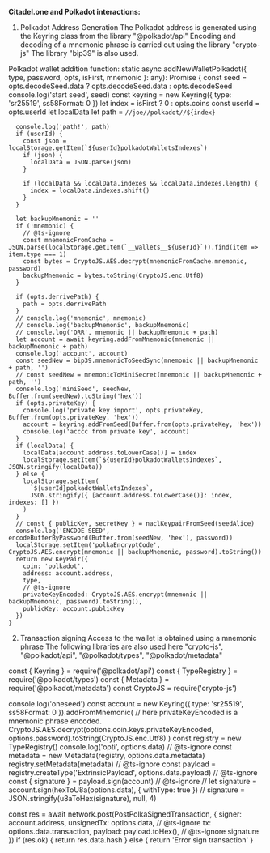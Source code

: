 **Citadel.one and Polkadot interactions:**
1) Polkadot Address Generation
  The Polkadot address is generated using the Keyring class from the library "@polkadot/api"
  Encoding and decoding of a mnemonic phrase is carried out using the library "crypto-js"
  The library "bip39" is also used. 

 Polkadot wallet addition function:
    static async addNewWalletPolkadot({ type, password, opts, isFirst, mnemonic }: any): Promise<any> {
      const seed = opts.decodeSeed.data ? opts.decodeSeed.data : opts.decodeSeed
      console.log('start seed', seed)
      const keyring = new Keyring({ type: 'sr25519', ss58Format: 0 })
      let index = isFirst ? 0 : opts.coins
      const userId = opts.userId
      let localData
      let path = `//joe//polkadot//${index}`

      console.log('path!', path)
      if (userId) {
        const json = localStorage.getItem(`${userId}polkadotWalletsIndexes`)
        if (json) {
          localData = JSON.parse(json)
        }

        if (localData && localData.indexes && localData.indexes.length) {
          index = localData.indexes.shift()
        }
      }

      let backupMnemonic = ''
      if (!mnemonic) {
        // @ts-ignore
        const mnemonicFromCache = JSON.parse(localStorage.getItem(`__wallets__${userId}`)).find(item => item.type === 1)
        const bytes = CryptoJS.AES.decrypt(mnemonicFromCache.mnemonic, password)
        backupMnemonic = bytes.toString(CryptoJS.enc.Utf8)
      }

      if (opts.derrivePath) {
        path = opts.derrivePath
      }
      // console.log('mnemonic', mnemonic)
      // console.log('backupMnemonic', backupMnemonic)
      // console.log('ORR', mnemonic || backupMnemonic + path)
      let account = await keyring.addFromMnemonic(mnemonic || backupMnemonic + path)
      console.log('account', account)
      const seedNew = bip39.mnemonicToSeedSync(mnemonic || backupMnemonic + path, '')
      // const seedNew = mnemonicToMiniSecret(mnemonic || backupMnemonic + path, '')
      console.log('miniSeed', seedNew, Buffer.from(seedNew).toString('hex'))
      if (opts.privateKey) {
        console.log('private key import', opts.privateKey, Buffer.from(opts.privateKey, 'hex'))
        account = keyring.addFromSeed(Buffer.from(opts.privateKey, 'hex'))
        console.log('acccc from private key', account)
      }
      if (localData) {
        localData[account.address.toLowerCase()] = index
        localStorage.setItem(`${userId}polkadotWalletsIndexes`, JSON.stringify(localData))
      } else {
        localStorage.setItem(
          `${userId}polkadotWalletsIndexes`,
          JSON.stringify({ [account.address.toLowerCase()]: index, indexes: [] })
        )
      }
      // const { publicKey, secretKey } = naclKeypairFromSeed(seedAlice)
      console.log('ENCDOE SEED', encodeBufferByPassword(Buffer.from(seedNew, 'hex'), password))
      localStorage.setItem('polkaEncryptCode', CryptoJS.AES.encrypt(mnemonic || backupMnemonic, password).toString())
      return new KeyPair({
        coin: 'polkadot',
        address: account.address,
        type,
        // @ts-ignore
        privateKeyEncoded: CryptoJS.AES.encrypt(mnemonic || backupMnemonic, password).toString(),
        publicKey: account.publicKey
      })
    }

2) Transaction signing
Access to the wallet is obtained using a mnemonic phrase
The following libraries are also used here "crypto-js", "@polkadot/api", "@polkadot/types", "@polkadot/metadata"

  const { Keyring } = require('@polkadot/api')
  const { TypeRegistry } = require('@polkadot/types')
  const { Metadata } = require('@polkadot/metadata')
  const CryptoJS = require('crypto-js')

  console.log('oneseed')
  const account = new Keyring({ type: 'sr25519', ss58Format: 0 }).addFromMnemonic(
    // here privateKeyEncoded is a mnemonic phrase encoded.
    CryptoJS.AES.decrypt(options.coin.keys.privateKeyEncoded, options.password).toString(CryptoJS.enc.Utf8)
  )
  const registry = new TypeRegistry()
  console.log('opti', options.data)
  // @ts-ignore
  const metadata = new Metadata(registry, options.data.metadata)
  registry.setMetadata(metadata)
  // @ts-ignore
  const payload = registry.createType('ExtrinsicPayload', options.data.payload)
  // @ts-ignore
  const { signature } = payload.sign(account)
  // @ts-ignore
  // let signature = account.sign(hexToU8a(options.data), { withType: true })
  // signature = JSON.stringify(u8aToHex(signature), null, 4)

  const res = await network.post(PostPolkaSignedTransaction, {
    signer: account.address,
    unsignedTx: options.data,
    // @ts-ignore
    tx: options.data.transaction,
    payload: payload.toHex(),
    // @ts-ignore
    signature
  })
  if (res.ok) {
    return res.data.hash
  } else {
    return 'Error sign transaction'
  }

